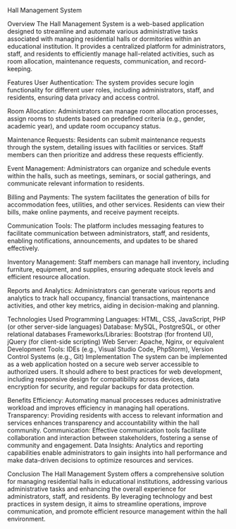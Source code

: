 
Hall Management System

Overview
The Hall Management System is a web-based application designed to streamline and automate various administrative tasks associated with managing residential halls or dormitories within an educational institution. It provides a centralized platform for administrators, staff, and residents to efficiently manage hall-related activities, such as room allocation, maintenance requests, communication, and record-keeping.

Features
User Authentication: The system provides secure login functionality for different user roles, including administrators, staff, and residents, ensuring data privacy and access control.

Room Allocation: Administrators can manage room allocation processes, assign rooms to students based on predefined criteria (e.g., gender, academic year), and update room occupancy status.

Maintenance Requests: Residents can submit maintenance requests through the system, detailing issues with facilities or services. Staff members can then prioritize and address these requests efficiently.

Event Management: Administrators can organize and schedule events within the halls, such as meetings, seminars, or social gatherings, and communicate relevant information to residents.

Billing and Payments: The system facilitates the generation of bills for accommodation fees, utilities, and other services. Residents can view their bills, make online payments, and receive payment receipts.

Communication Tools: The platform includes messaging features to facilitate communication between administrators, staff, and residents, enabling notifications, announcements, and updates to be shared effectively.

Inventory Management: Staff members can manage hall inventory, including furniture, equipment, and supplies, ensuring adequate stock levels and efficient resource allocation.

Reports and Analytics: Administrators can generate various reports and analytics to track hall occupancy, financial transactions, maintenance activities, and other key metrics, aiding in decision-making and planning.

Technologies Used
Programming Languages: HTML, CSS, JavaScript, PHP (or other server-side languages)
Database: MySQL, PostgreSQL, or other relational databases
Frameworks/Libraries: Bootstrap (for frontend UI), jQuery (for client-side scripting)
Web Server: Apache, Nginx, or equivalent
Development Tools: IDEs (e.g., Visual Studio Code, PhpStorm), Version Control Systems (e.g., Git)
Implementation
The system can be implemented as a web application hosted on a secure web server accessible to authorized users. It should adhere to best practices for web development, including responsive design for compatibility across devices, data encryption for security, and regular backups for data protection.

Benefits
Efficiency: Automating manual processes reduces administrative workload and improves efficiency in managing hall operations.
Transparency: Providing residents with access to relevant information and services enhances transparency and accountability within the hall community.
Communication: Effective communication tools facilitate collaboration and interaction between stakeholders, fostering a sense of community and engagement.
Data Insights: Analytics and reporting capabilities enable administrators to gain insights into hall performance and make data-driven decisions to optimize resources and services.

Conclusion
The Hall Management System offers a comprehensive solution for managing residential halls in educational institutions, addressing various administrative tasks and enhancing the overall experience for administrators, staff, and residents. By leveraging technology and best practices in system design, it aims to streamline operations, improve communication, and promote efficient resource management within the hall environment.
